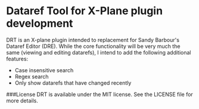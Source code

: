 # Dataref Tool for X-Plane plugin development

DRT is an X-plane plugin intended to replacement for Sandy Barbour's Dataref Editor (DRE). While the core functionality will be very much the same (viewing and editing datarefs), I intend to add the following additional features:

* Case insensitive search
* Regex search
* Only show datarefs that have changed recently

###License
DRT is available under the MIT license. See the LICENSE file for more details.
